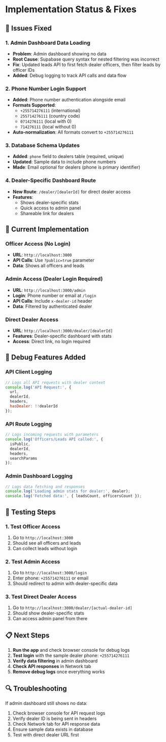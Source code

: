 # Implementation Status & Fixes

## 🔧 **Issues Fixed**

### 1. **Admin Dashboard Data Loading**
- **Problem**: Admin dashboard showing no data
- **Root Cause**: Supabase query syntax for nested filtering was incorrect
- **Fix**: Updated leads API to first fetch dealer officers, then filter leads by officer IDs
- **Added**: Debug logging to track API calls and data flow

### 2. **Phone Number Login Support**
- **Added**: Phone number authentication alongside email
- **Formats Supported**:
  - `+255714276111` (international)
  - `255714276111` (country code)
  - `0714276111` (local with 0)
  - `714276111` (local without 0)
- **Auto-normalization**: All formats convert to `+255714276111`

### 3. **Database Schema Updates**
- **Added**: `phone` field to dealers table (required, unique)
- **Updated**: Sample data to include phone numbers
- **Made**: Email optional for dealers (phone is primary identifier)

### 4. **Dealer-Specific Dashboard Route**
- **New Route**: `/dealer/[dealerId]` for direct dealer access
- **Features**: 
  - Shows dealer-specific stats
  - Quick access to admin panel
  - Shareable link for dealers

## 🎯 **Current Implementation**

### **Officer Access (No Login)**
- **URL**: `http://localhost:3000`
- **API Calls**: Use `?public=true` parameter
- **Data**: Shows all officers and leads

### **Admin Access (Dealer Login Required)**
- **URL**: `http://localhost:3000/admin`
- **Login**: Phone number or email at `/login`
- **API Calls**: Include `x-dealer-id` header
- **Data**: Filtered by authenticated dealer

### **Direct Dealer Access**
- **URL**: `http://localhost:3000/dealer/[dealerId]`
- **Features**: Dealer-specific dashboard with stats
- **Access**: Direct link, no login required

## 🐛 **Debug Features Added**

### **API Client Logging**
```javascript
// Logs all API requests with dealer context
console.log('API Request:', {
  url,
  dealerId,
  headers,
  hasDealer: !!dealerId
});
```

### **API Route Logging**
```javascript
// Logs incoming requests with parameters
console.log('Officers/Leads API called:', {
  isPublic,
  dealerId,
  headers,
  searchParams
});
```

### **Admin Dashboard Logging**
```javascript
// Logs data fetching and responses
console.log('Loading admin stats for dealer:', dealer);
console.log('Fetched data:', { leadsCount, officersCount });
```

## 🧪 **Testing Steps**

### **1. Test Officer Access**
1. Go to `http://localhost:3000`
2. Should see all officers and leads
3. Can collect leads without login

### **2. Test Admin Access**
1. Go to `http://localhost:3000/login`
2. Enter phone: `+255714276111` or email
3. Should redirect to admin with dealer-specific data

### **3. Test Direct Dealer Access**
1. Go to `http://localhost:3000/dealer/[actual-dealer-id]`
2. Should show dealer-specific stats
3. Can access admin panel from there

## 📋 **Next Steps**

1. **Run the app** and check browser console for debug logs
2. **Test login** with the sample dealer phone: `+255714276111`
3. **Verify data filtering** in admin dashboard
4. **Check API responses** in Network tab
5. **Remove debug logs** once everything works

## 🔍 **Troubleshooting**

If admin dashboard still shows no data:
1. Check browser console for API request logs
2. Verify dealer ID is being sent in headers
3. Check Network tab for API response data
4. Ensure sample data exists in database
5. Test with direct dealer URL first